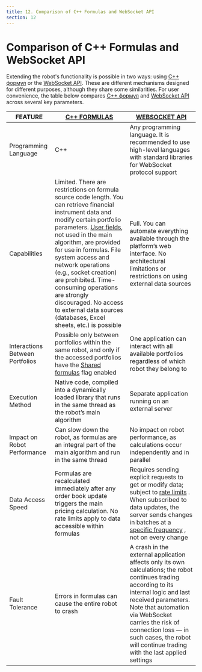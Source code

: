 ```yaml
---
title: 12. Comparison of C++ Formulas and WebSocket API
section: 12
---
```


# Comparison of C++ Formulas and WebSocket API

Extending the robot's functionality is possible in two ways: using [С++ формул](c-api.md#cpp) or the [WebSocket API](api.md#api). These are different mechanisms designed for different purposes, although they share some similarities. For user convenience, the table below compares [С++ формул](c-api.md#cpp) and [WebSocket API](api.md#api) across several key parameters.

|FEATURE|[С++ FORMULAS](c-api.md#cpp)|[WEBSOCKET API](api.md#api)|
|---|---|---|
|Programming Language|C++|Any programming language. It is recommended to use high-level languages with standard libraries for WebSocket protocol support|
|Capabilities|Limited. There are restrictions on formula source code length. You can retrieve financial instrument data and modify certain portfolio parameters. [User fields](params-description.md#p.user_fields), not used in the main algorithm, are provided for use in formulas. File system access and network operations (e.g., socket creation) are prohibited. Time-consuming operations are strongly discouraged. No access to external data sources (databases, Excel sheets, etc.) is possible|Full. You can automate everything available through the platform’s web interface. No architectural limitations or restrictions on using external data sources
|Interactions Between Portfolios|Possible only between portfolios within the same robot, and only if the accessed portfolios have the [Shared formulas](params-description.md#p._sh_f) flag enabled|One application can interact with all available portfolios regardless of which robot they belong to|
|Execution Method|Native code, compiled into a dynamically loaded library that runs in the same thread as the robot’s main algorithm|Separate application running on an external server|
|Impact on Robot Performance|Can slow down the robot, as formulas are an integral part of the main algorithm and run in the same thread|No impact on robot performance, as calculations occur independently and in parallel|
|Data Access Speed|Formulas are recalculated immediately after any order book update triggers the main pricing calculation. No rate limits apply to data accessible within formulas|Requires sending explicit requests to get or modify data; subject to [rate limits](api.md#api.rate_limits) . When subscribed to data updates, the server sends changes in batches at a [specific frequency](api.md#api.updates_rate) , not on every change|
|Fault Tolerance|Errors in formulas can cause the entire robot to crash|A crash in the external application affects only its own calculations; the robot continues trading according to its internal logic and last received parameters. Note that automation via WebSocket carries the risk of connection loss — in such cases, the robot will continue trading with the last applied settings

